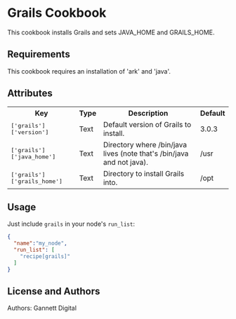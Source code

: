 Grails Cookbook
==========================
This cookbook installs Grails and sets JAVA_HOME and GRAILS_HOME.

Requirements
------------
This cookbook requires an installation of 'ark' and 'java'.

Attributes
----------

<table>
  <tr>
    <th>Key</th>
    <th>Type</th>
    <th>Description</th>
    <th>Default</th>
  </tr>
  <tr>
    <td><tt>['grails']['version']</tt></td>
    <td>Text</td>
    <td>Default version of Grails to install.</td>
    <td>3.0.3</td>
  </tr>
    <tr>
    <td><tt>['grails']['java_home']</tt></td>
    <td>Text</td>
    <td>Directory where /bin/java lives (note that's /bin/java and not java).</td>
    <td>/usr</td>
  </tr>
    <tr>
    <td><tt>['grails']['grails_home']</tt></td>
    <td>Text</td>
    <td>Directory to install Grails into.</td>
    <td>/opt</td>
  </tr>
</table>

Usage
-----

Just include `grails` in your node's `run_list`:

```json
{
  "name":"my_node",
  "run_list": [
    "recipe[grails]"
  ]
}
```

License and Authors
-------------------
Authors: Gannett Digital
